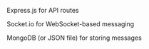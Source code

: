 Express.js for API routes

Socket.io for WebSocket-based messaging

MongoDB (or JSON file) for storing messages

